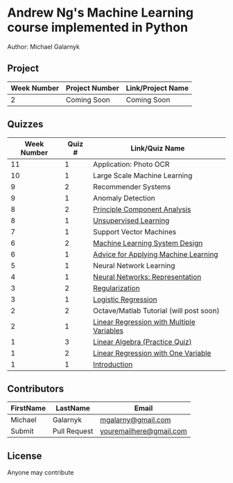 # Andrew Ng's Machine Learning course implemented in Python
Author: Michael Galarnyk <br />

## Project 
Week Number | Project Number | Link/Project Name
--- | --- | --- 
2 | Coming Soon | Coming Soon

## Quizzes
Week Number | Quiz # | Link/Quiz Name 
--- | --- | ---
11 | 1 | Application: Photo OCR
10 | 1 | Large Scale Machine Learning
9 | 2 | Recommender Systems
9 | 1 | Anomaly Detection
8 | 2 | [Principle Component Analysis](https://github.com/mGalarnyk/datasciencecoursera/blob/master/Stanford_Machine_Learning/Week8/PCAquiz.md)
8 | 1 | [Unsupervised Learning](https://github.com/mGalarnyk/datasciencecoursera/blob/master/Stanford_Machine_Learning/Week8/UnsupervisedLearningQuiz.md)
7 | 1 | Support Vector Machines
6 | 2 | [Machine Learning System Design](https://github.com/mGalarnyk/datasciencecoursera/blob/master/Stanford_Machine_Learning/Week6/MachineLearningSystemDesign.md)
6 | 1 | [Advice for Applying Machine Learning](https://github.com/mGalarnyk/datasciencecoursera/blob/master/Stanford_Machine_Learning/Week6/AdviceQuiz.md)
5 | 1 | Neural Network Learning
4 | 1 | [Neural Networks: Representation](https://github.com/mGalarnyk/datasciencecoursera/blob/master/Stanford_Machine_Learning/Week4/week3quiz1.md)
3 | 2 | [Regularization](https://github.com/mGalarnyk/datasciencecoursera/blob/master/Stanford_Machine_Learning/Week3/week3quiz2.md)
3 | 1 | [Logistic Regression](https://github.com/mGalarnyk/datasciencecoursera/blob/master/Stanford_Machine_Learning/Week3/week3quiz1.md)
2 | 2 | Octave/Matlab Tutorial (will post soon)
2 | 1 | [Linear Regression with Multiple Variables](https://github.com/mGalarnyk/datasciencecoursera/blob/master/Stanford_Machine_Learning/Week2/week2quiz1LinearRegressionMultipleVariables.md)
1 | 3 | [Linear Algebra (Practice Quiz)](https://github.com/mGalarnyk/datasciencecoursera/blob/master/Stanford_Machine_Learning/Week1/week1quiz3LinearAlgebra.md)
1 | 2 | [Linear Regression with One Variable](https://github.com/mGalarnyk/datasciencecoursera/blob/master/Stanford_Machine_Learning/Week1/week1quiz2LinearRegressionOneVariable.md)
1 | 1 | [Introduction](https://github.com/mGalarnyk/datasciencecoursera/blob/master/Stanford_Machine_Learning/Week1/week1quiz1Introduction.md)

## Contributors
FirstName | LastName | Email
--- | --- | ---
Michael |  Galarnyk |  <mgalarny@gmail.com>
Submit |  Pull Request | <youremailhere@gmail.com>

## License
Anyone may contribute 
